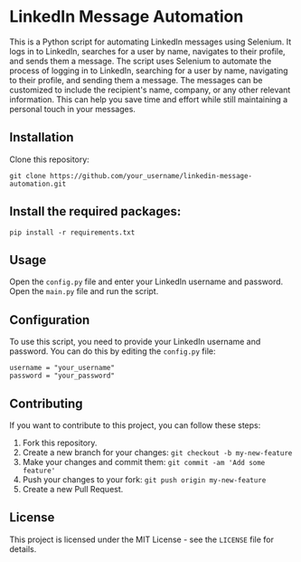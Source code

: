 # LinkedIn Message Automation
This is a Python script for automating LinkedIn messages using Selenium. It logs in to LinkedIn, searches for a user by name, navigates to their profile, and sends them a message.
The script uses Selenium to automate the process of logging in to LinkedIn, searching for a user by name, navigating to their profile, and sending them a message. The messages can be customized to include the recipient's name, company, or any other relevant information. This can help you save time and effort while still maintaining a personal touch in your messages.

## Installation
Clone this repository:
``` 
git clone https://github.com/your_username/linkedin-message-automation.git
```

## Install the required packages:
```
pip install -r requirements.txt
```

## Usage
Open the `config.py` file and enter your LinkedIn username and password.
Open the `main.py` file and run the script.

## Configuration
To use this script, you need to provide your LinkedIn username and password. You can do this by editing the `config.py` file:
```
username = "your_username"
password = "your_password"
```

## Contributing
If you want to contribute to this project, you can follow these steps:

1. Fork this repository.
2. Create a new branch for your changes: `git checkout -b my-new-feature`
3. Make your changes and commit them: `git commit -am 'Add some feature'`
4. Push your changes to your fork: `git push origin my-new-feature`
5. Create a new Pull Request.

## License
This project is licensed under the MIT License - see the `LICENSE` file for details.
